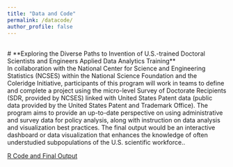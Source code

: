 ```yaml
---
title: "Data and Code"
permalink: /datacode/
author_profile: false
---
```

<br/>
# **Exploring the Diverse Paths to Invention of U.S.-trained Doctoral Scientists and Engineers Applied Data Analytics Training**<br/> 
In collaboration with the National Center for Science and Engineering Statistics (NCSES) within the National Science Foundation and the Coleridge Initiative, participants of this program will work in teams to define and complete a project using the micro-level Survey of Doctorate Recipients (SDR, provided by NCSES) linked with
United States Patent data (public data provided by the United States Patent and Trademark Office). The program aims to provide an up-to-date perspective on using administrative and survey data for policy analysis, along with instruction on data analysis and visualization best practices. The final output would be an interactive dashboard or data visualization that enhances the knowledge of often understudied subpopulations of the U.S. scientific workforce.. <br/> 

[R Code and Final Output](https://github.com/lingeyang36/Relationships-between-NSF-funding-and-patent-productivity)<br/> 



